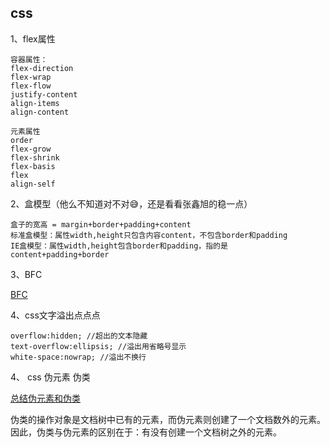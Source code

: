 

## css

1、flex属性

    容器属性：
    flex-direction
    flex-wrap
    flex-flow
    justify-content
    align-items
    align-content

    元素属性
    order
    flex-grow
    flex-shrink
    flex-basis
    flex
    align-self

2、盒模型（他么不知道对不对😅，还是看看张鑫旭的稳一点）

    盒子的宽高 = margin+border+padding+content
    标准盒模型：属性width,height只包含内容content，不包含border和padding
    IE盒模型：属性width,height包含border和padding，指的是content+padding+border

3、BFC

[BFC](https://www.w3cplus.com/css/understanding-css-layout-block-formatting-context.html)

4、css文字溢出点点点

    overflow:hidden; //超出的文本隐藏
    text-overflow:ellipsis; //溢出用省略号显示
    white-space:nowrap; //溢出不换行


4、 css 伪元素 伪类

[总结伪元素和伪类](http://www.alloyteam.com/2016/05/summary-of-pseudo-classes-and-pseudo-elements/)

伪类的操作对象是文档树中已有的元素，而伪元素则创建了一个文档数外的元素。因此，伪类与伪元素的区别在于：有没有创建一个文档树之外的元素。

